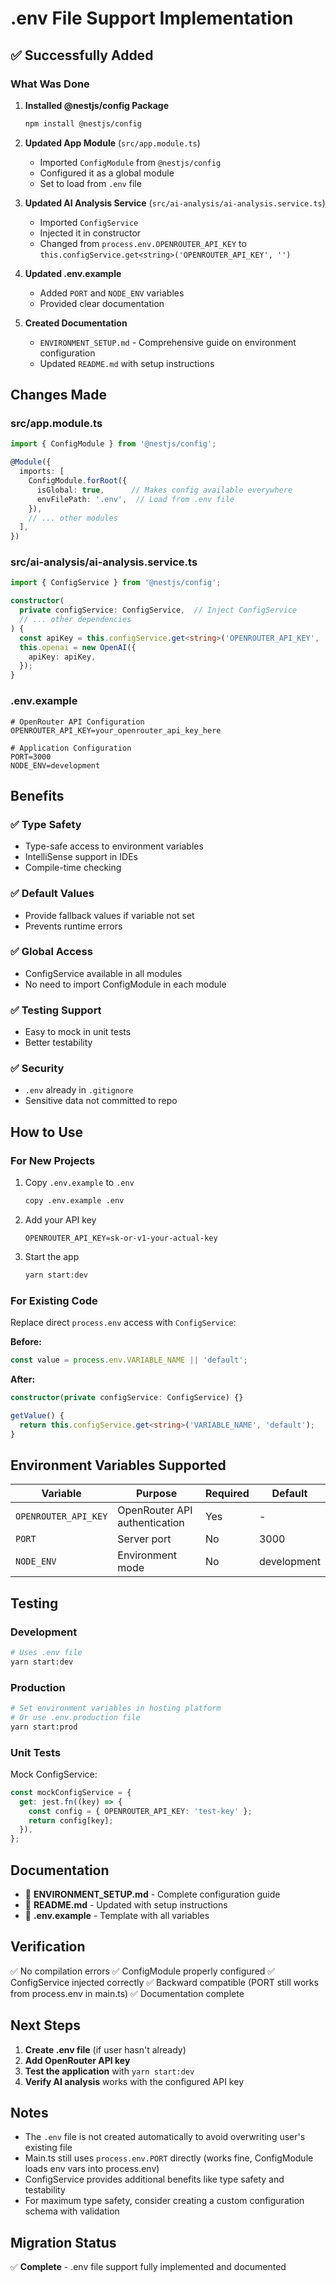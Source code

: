 # .env File Support Implementation

## ✅ Successfully Added

### What Was Done

1. **Installed @nestjs/config Package**

   ```bash
   npm install @nestjs/config
   ```

2. **Updated App Module** (`src/app.module.ts`)
   - Imported `ConfigModule` from `@nestjs/config`
   - Configured it as a global module
   - Set to load from `.env` file

3. **Updated AI Analysis Service** (`src/ai-analysis/ai-analysis.service.ts`)
   - Imported `ConfigService`
   - Injected it in constructor
   - Changed from `process.env.OPENROUTER_API_KEY` to `this.configService.get<string>('OPENROUTER_API_KEY', '')`

4. **Updated .env.example**
   - Added `PORT` and `NODE_ENV` variables
   - Provided clear documentation

5. **Created Documentation**
   - `ENVIRONMENT_SETUP.md` - Comprehensive guide on environment configuration
   - Updated `README.md` with setup instructions

## Changes Made

### src/app.module.ts

```typescript
import { ConfigModule } from '@nestjs/config';

@Module({
  imports: [
    ConfigModule.forRoot({
      isGlobal: true,      // Makes config available everywhere
      envFilePath: '.env',  // Load from .env file
    }),
    // ... other modules
  ],
})
```

### src/ai-analysis/ai-analysis.service.ts

```typescript
import { ConfigService } from '@nestjs/config';

constructor(
  private configService: ConfigService,  // Inject ConfigService
  // ... other dependencies
) {
  const apiKey = this.configService.get<string>('OPENROUTER_API_KEY', '');
  this.openai = new OpenAI({
    apiKey: apiKey,
  });
}
```

### .env.example

```env
# OpenRouter API Configuration
OPENROUTER_API_KEY=your_openrouter_api_key_here

# Application Configuration
PORT=3000
NODE_ENV=development
```

## Benefits

### ✅ Type Safety

- Type-safe access to environment variables
- IntelliSense support in IDEs
- Compile-time checking

### ✅ Default Values

- Provide fallback values if variable not set
- Prevents runtime errors

### ✅ Global Access

- ConfigService available in all modules
- No need to import ConfigModule in each module

### ✅ Testing Support

- Easy to mock in unit tests
- Better testability

### ✅ Security

- `.env` already in `.gitignore`
- Sensitive data not committed to repo

## How to Use

### For New Projects

1. Copy `.env.example` to `.env`

   ```bash
   copy .env.example .env
   ```

2. Add your API key

   ```env
   OPENROUTER_API_KEY=sk-or-v1-your-actual-key
   ```

3. Start the app
   ```bash
   yarn start:dev
   ```

### For Existing Code

Replace direct `process.env` access with `ConfigService`:

**Before:**

```typescript
const value = process.env.VARIABLE_NAME || 'default';
```

**After:**

```typescript
constructor(private configService: ConfigService) {}

getValue() {
  return this.configService.get<string>('VARIABLE_NAME', 'default');
}
```

## Environment Variables Supported

| Variable             | Purpose                       | Required | Default     |
| -------------------- | ----------------------------- | -------- | ----------- |
| `OPENROUTER_API_KEY` | OpenRouter API authentication | Yes      | -           |
| `PORT`               | Server port                   | No       | 3000        |
| `NODE_ENV`           | Environment mode              | No       | development |

## Testing

### Development

```bash
# Uses .env file
yarn start:dev
```

### Production

```bash
# Set environment variables in hosting platform
# Or use .env.production file
yarn start:prod
```

### Unit Tests

Mock ConfigService:

```typescript
const mockConfigService = {
  get: jest.fn((key) => {
    const config = { OPENROUTER_API_KEY: 'test-key' };
    return config[key];
  }),
};
```

## Documentation

- 📘 **ENVIRONMENT_SETUP.md** - Complete configuration guide
- 📗 **README.md** - Updated with setup instructions
- 📕 **.env.example** - Template with all variables

## Verification

✅ No compilation errors
✅ ConfigModule properly configured
✅ ConfigService injected correctly
✅ Backward compatible (PORT still works from process.env in main.ts)
✅ Documentation complete

## Next Steps

1. **Create .env file** (if user hasn't already)
2. **Add OpenRouter API key**
3. **Test the application** with `yarn start:dev`
4. **Verify AI analysis** works with the configured API key

## Notes

- The `.env` file is not created automatically to avoid overwriting user's existing file
- Main.ts still uses `process.env.PORT` directly (works fine, ConfigModule loads env vars into process.env)
- ConfigService provides additional benefits like type safety and testability
- For maximum type safety, consider creating a custom configuration schema with validation

## Migration Status

✅ **Complete** - .env file support fully implemented and documented
